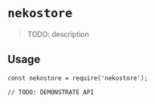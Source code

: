 # `nekostore`

> TODO: description

## Usage

```
const nekostore = require('nekostore');

// TODO: DEMONSTRATE API
```
